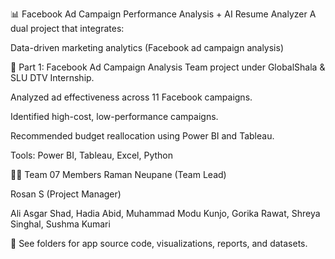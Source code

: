 📊 Facebook Ad Campaign Performance Analysis + AI Resume Analyzer
A dual project that integrates:

Data-driven marketing analytics (Facebook ad campaign analysis)

🔹 Part 1: Facebook Ad Campaign Analysis
Team project under GlobalShala & SLU DTV Internship.

Analyzed ad effectiveness across 11 Facebook campaigns.

Identified high-cost, low-performance campaigns.

Recommended budget reallocation using Power BI and Tableau.

Tools: Power BI, Tableau, Excel, Python


👨‍💼 Team 07 Members
Raman Neupane (Team Lead)

Rosan S (Project Manager)

Ali Asgar Shad, Hadia Abid, Muhammad Modu Kunjo, Gorika Rawat, Shreya Singhal, Sushma Kumari

📂 See folders for app source code, visualizations, reports, and datasets.


